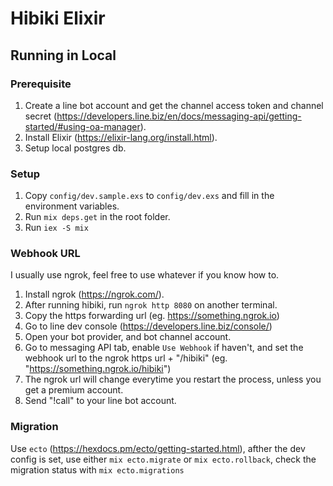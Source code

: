 # Hibiki Elixir


## Running in Local

### Prerequisite

1. Create a line bot account and get the channel access token and channel secret (https://developers.line.biz/en/docs/messaging-api/getting-started/#using-oa-manager).
2. Install Elixir (https://elixir-lang.org/install.html).
3. Setup local postgres db.

### Setup

1. Copy `config/dev.sample.exs` to `config/dev.exs` and fill in the environment variables.
2. Run `mix deps.get` in the root folder.
3. Run `iex -S mix`

### Webhook URL

I usually use ngrok, feel free to use whatever if you know how to.

1. Install ngrok (https://ngrok.com/).
2. After running hibiki, run `ngrok http 8080` on another terminal.
3. Copy the https forwarding url (eg. https://something.ngrok.io)
4. Go to line dev console (https://developers.line.biz/console/)
5. Open your bot provider, and bot channel account.
6. Go to messaging API tab, enable `Use Webhook` if haven't, and set the webhook url to the ngrok https url + "/hibiki" (eg. "https://something.ngrok.io/hibiki")
7. The ngrok url will change everytime you restart the process, unless you get a premium account.
8. Send "!call" to your line bot account.

### Migration

Use `ecto` (https://hexdocs.pm/ecto/getting-started.html), afther the dev config is set, use either `mix ecto.migrate` or `mix ecto.rollback`,
check the migration status with `mix ecto.migrations`